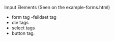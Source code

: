 Imput Elements (Seen on the example-forms.html)
- form tag
-feildset tag
- div tags
- select tags
- button tag. 